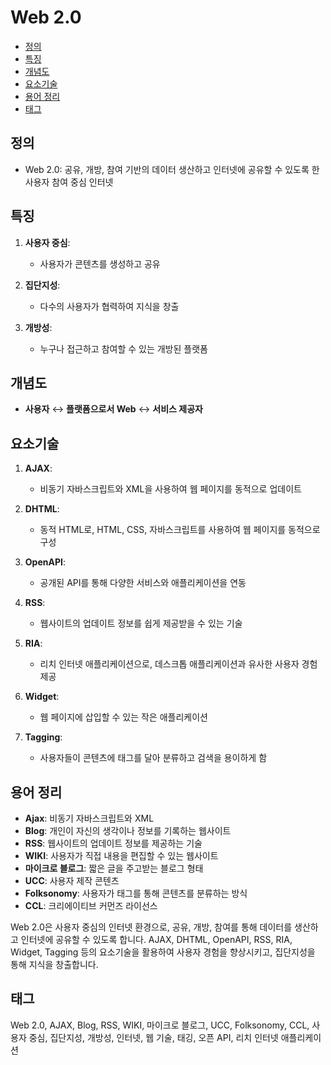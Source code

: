 # Web 2.0

<!-- mtoc-start -->

- [정의](#정의)
- [특징](#특징)
- [개념도](#개념도)
- [요소기술](#요소기술)
- [용어 정리](#용어-정리)
- [태그](#태그)

<!-- mtoc-end -->

## 정의

- Web 2.0: 공유, 개방, 참여 기반의 데이터 생산하고 인터넷에 공유할 수 있도록 한 사용자 참여 중심 인터넷

## 특징

1. **사용자 중심**:

   - 사용자가 콘텐츠를 생성하고 공유

2. **집단지성**:

   - 다수의 사용자가 협력하여 지식을 창출

3. **개방성**:
   - 누구나 접근하고 참여할 수 있는 개방된 플랫폼

## 개념도

- **사용자** ↔ **플랫폼으로서 Web** ↔ **서비스 제공자**

## 요소기술

1. **AJAX**:

   - 비동기 자바스크립트와 XML을 사용하여 웹 페이지를 동적으로 업데이트

2. **DHTML**:

   - 동적 HTML로, HTML, CSS, 자바스크립트를 사용하여 웹 페이지를 동적으로 구성

3. **OpenAPI**:

   - 공개된 API를 통해 다양한 서비스와 애플리케이션을 연동

4. **RSS**:

   - 웹사이트의 업데이트 정보를 쉽게 제공받을 수 있는 기술

5. **RIA**:

   - 리치 인터넷 애플리케이션으로, 데스크톱 애플리케이션과 유사한 사용자 경험 제공

6. **Widget**:

   - 웹 페이지에 삽입할 수 있는 작은 애플리케이션

7. **Tagging**:
   - 사용자들이 콘텐츠에 태그를 달아 분류하고 검색을 용이하게 함

## 용어 정리

- **Ajax**: 비동기 자바스크립트와 XML
- **Blog**: 개인이 자신의 생각이나 정보를 기록하는 웹사이트
- **RSS**: 웹사이트의 업데이트 정보를 제공하는 기술
- **WIKI**: 사용자가 직접 내용을 편집할 수 있는 웹사이트
- **마이크로 블로그**: 짧은 글을 주고받는 블로그 형태
- **UCC**: 사용자 제작 콘텐츠
- **Folksonomy**: 사용자가 태그를 통해 콘텐츠를 분류하는 방식
- **CCL**: 크리에이티브 커먼즈 라이선스

Web 2.0은 사용자 중심의 인터넷 환경으로, 공유, 개방, 참여를 통해 데이터를 생산하고 인터넷에 공유할 수 있도록 합니다. AJAX, DHTML, OpenAPI, RSS, RIA, Widget, Tagging 등의 요소기술을 활용하여 사용자 경험을 향상시키고, 집단지성을 통해 지식을 창출합니다.

## 태그

Web 2.0, AJAX, Blog, RSS, WIKI, 마이크로 블로그, UCC, Folksonomy, CCL, 사용자 중심, 집단지성, 개방성, 인터넷, 웹 기술, 태깅, 오픈 API, 리치 인터넷 애플리케이션

